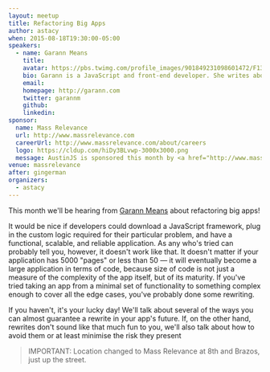 ```yaml
---
layout: meetup
title: Refactoring Big Apps
author: astacy
when: 2015-08-18T19:30:00-05:00
speakers:
  - name: Garann Means
    title:
    avatar: https://pbs.twimg.com/profile_images/901849231098601472/F13h9cit_400x400.jpg
    bio: Garann is a JavaScript and front-end developer. She writes about web technologies and communities on <a href="http://garann.com">her own blog</a> as well as contributing articles to other technical publications, and is the author of "Node for Front-End Developers" from O'Reilly. She's taught classes on many of the same topics she writes about, and sometimes organizes events for other developers.
    email:
    homepage: http://garann.com
    twitter: garannm
    github:
    linkedin:
sponsor:
  name: Mass Relevance
  url: http://www.massrelevance.com
  careerUrl: http://www.massrelevance.com/about/careers
  logo: https://cldup.com/hiDy3BLvwp-3000x3000.png
  message: AustinJS is sponsored this month by <a href="http://www.massrelevance.com/">Mass Relevance</a>, so if you enjoy a slice of pizza or a drink at the meetup then be sure to thank them. Better yet, if you're a developer looking for a job, check out <a href="http://www.massrelevance.com/about/careers">careers at Mass Relevance</a> or chat with one of their engineers at the meetup.
venue: massrelevance
after: gingerman
organizers:
  - astacy
---
```


This month we'll be hearing from [Garann Means][1] about refactoring big apps!

It would be nice if developers could download a JavaScript framework, plug in the custom logic required for their particular problem, and have a functional, scalable, and reliable application. As any who's tried can probably tell you, however, it doesn't work like that. It doesn't matter if your application has 5000 "pages" or less than 50 — it will eventually become a large application in terms of code, because size of code is not just a measure of the complexity of the app itself, but of its maturity. If you've tried taking an app from a minimal set of functionality to something complex enough to cover all the edge cases, you've probably done some rewriting.

If you haven't, it's your lucky day! We'll talk about several of the ways you can almost guarantee a rewrite in your app's future. If, on the other hand, rewrites don't sound like that much fun to you, we'll also talk about how to avoid them or at least minimise the risk they present

> IMPORTANT: Location changed to Mass Relevance at 8th and Brazos, just up the street.

[1]: https://twitter.com/garannm
